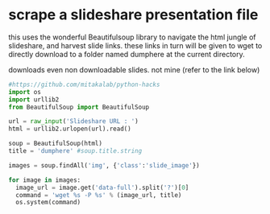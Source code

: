 # scrape a slideshare presentation file 

this uses the wonderful Beautifulsoup library to navigate 
the html jungle of slideshare, and harvest slide links.
these links in turn will be given to wget to directly download
to a folder named dumphere at the current directory.

downloads even non downloadable slides. 
not mine (refer to the link below)


```Python
#https://github.com/mitakalab/python-hacks
import os
import urllib2
from BeautifulSoup import BeautifulSoup

url = raw_input('Slideshare URL : ')
html = urllib2.urlopen(url).read()

soup = BeautifulSoup(html)
title = 'dumphere' #soup.title.string

images = soup.findAll('img', {'class':'slide_image'})

for image in images:
  image_url = image.get('data-full').split('?')[0]
  command = 'wget %s -P %s' % (image_url, title)
  os.system(command)

```